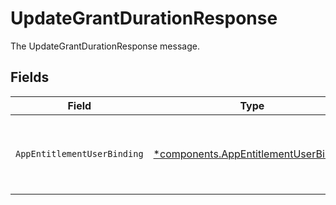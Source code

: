 # UpdateGrantDurationResponse

The UpdateGrantDurationResponse message.


## Fields

| Field                                                                                                         | Type                                                                                                          | Required                                                                                                      | Description                                                                                                   |
| ------------------------------------------------------------------------------------------------------------- | ------------------------------------------------------------------------------------------------------------- | ------------------------------------------------------------------------------------------------------------- | ------------------------------------------------------------------------------------------------------------- |
| `AppEntitlementUserBinding`                                                                                   | [*components.AppEntitlementUserBinding](../../models/components/appentitlementuserbinding.md)                 | :heavy_minus_sign:                                                                                            | The AppEntitlementUserBinding represents the relationship that gives an app user access to an app entitlement |